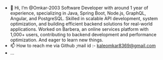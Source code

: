 - 👋 Hi, I’m @Omkar-2003 
Software Developer with around 1 year of experience, specializing in Java, Spring Boot, Node.js, GraphQL, Angular, and PostgreSQL.
Skilled in scalable API development, system optimization, and building efficient backend solutions for real-world applications.
Worked on Barbera, an online services platform with 1,000+ users,
 contributing to backend development and performance optimization. And eager to learn new things.
- 📫 How to reach me via Github ;mail id :- kaleomkar8369@gmail.com
- 
  ...

<!---
Omkar-2003/Omkar-2003 is a ✨ special ✨ repository because its `README.md` (this file) appears on your GitHub profile.
You can click the Preview link to take a look at your changes.
--->
